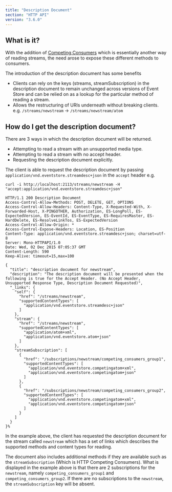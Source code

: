```yaml
---
title: "Description Document"
section: "HTTP API"
version: "3.6.0"
---
```


## What is it?

With the addition of [Competing Consumers](../../../introduction/competing-consumers) which is essentially another way of reading streams, the need arose to expose these different methods to consumers.

The introduction of the description document has some benefits

- Clients can rely on the keys (streams, streamSubscription) in the description document to remain unchanged across versions of Event Store and can be relied on as a lookup for the particular method of reading a stream.
- Allows the restructuring of URIs underneath without breaking clients. e.g. `/streams/newstream` -> `/streams/newstream/atom`

## How do I get the description document?

There are 3 ways in which the description document will be returned.

- Attempting to read a stream with an unsupported media type. 
- Attempting to read a stream with no accept header.
- Requesting the description document explicitly.

The client is able to request the description document by passing `application/vnd.eventstore.streamdesc+json` in the `accept` header
e.g.

```
curl -i http://localhost:2113/streams/newstream -H "accept:application/vnd.eventstore.streamdesc+json"
```

```
HTTP/1.1 200 Description Document
Access-Control-Allow-Methods: POST, DELETE, GET, OPTIONS
Access-Control-Allow-Headers: Content-Type, X-Requested-With, X-Forwarded-Host, X-PINGOTHER, Authorization, ES-LongPoll, ES-ExpectedVersion, ES-EventId, ES-EventType, ES-RequiresMaster, ES-HardDelete, ES-ResolveLinkTos, ES-ExpectedVersion
Access-Control-Allow-Origin: *
Access-Control-Expose-Headers: Location, ES-Position
Content-Type: application/vnd.eventstore.streamdesc+json; charset=utf-8
Server: Mono-HTTPAPI/1.0
Date: Wed, 02 Dec 2015 07:05:37 GMT
Content-Length: 590
Keep-Alive: timeout=15,max=100

{
  "title": "description document for newstream",
  "description": "The description document will be presented when the following is true for the Accept Header. (No Accept Header, Unsupported Response Type, Description Document Requested)",
  "_links": {
    "self": {
      "href": "/streams/newstream",
      "supportedContentTypes": [
        "application/vnd.eventstore.streamdesc+json"
      ]
    },
    "stream": {
      "href": "/streams/newstream",
      "supportedContentTypes": [
        "application/atom+xml",
        "application/vnd.eventstore.atom+json"
      ]
    },
    "streamSubscription": [
      {
        "href": "/subscriptions/newstream/competing_consumers_group1",
        "supportedContentTypes": [
          "application/vnd.eventstore.competingatom+xml",
          "application/vnd.eventstore.competingatom+json"
        ]
      },
      {
        "href": "/subscriptions/newstream/competing_consumers_group2",
        "supportedContentTypes": [
          "application/vnd.eventstore.competingatom+xml",
          "application/vnd.eventstore.competingatom+json"
        ]
      }
    ]
  }
}%
```

In the example above, the client has requested the description document for the stream called `newstream` which has a set of links which describes the supported methods and content types for reading.

The document also includes additional methods if they are available such as the `streamSubscription` (Which is HTTP Competing Consumers). What is displayed in the example above is that there are 2 subscriptions for the `newstream`, namely `competing_consumers_group1` and `competing_consumers_group2`. If there are no subscriptions to the `newstream`, the `streamSubscription` key will be absent.